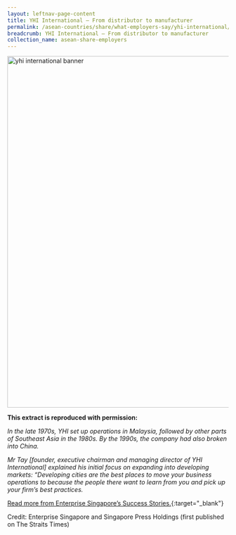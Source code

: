 ```yaml
---
layout: leftnav-page-content
title: YHI International – From distributor to manufacturer
permalink: /asean-countries/share/what-employers-say/yhi-international/
breadcrumb: YHI International – From distributor to manufacturer
collection_name: asean-share-employers
---
```


<img src="\images\asean-employers\yhi-international.jpg" alt="yhi international banner" style="width:800px;" />

**This extract is reproduced with permission:**

*In the late 1970s, YHI set up operations in Malaysia, followed by other parts of Southeast Asia in the 1980s. By the 1990s, the company had also broken into China.*

*Mr Tay [founder, executive chairman and managing director of YHI International] explained his initial focus on expanding into developing markets: “Developing cities are the best places to move your business operations to because the people there want to learn from you and pick up your firm’s best practices.*

[Read more from Enterprise Singapore’s Success Stories.](https://ie.enterprisesg.gov.sg/Venture-Overseas/Browse-By-Market/Asia-Pacific/Malaysia/Success-Stories/cs/Success-Stories/From-distributor-to-manufacturer){:target="_blank"}

Credit: Enterprise Singapore and Singapore Press Holdings (first published on The Straits Times)